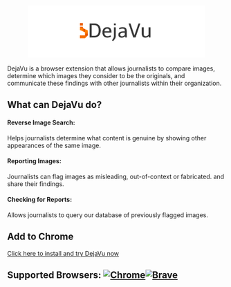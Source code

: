 <p align="center">
<a href = "https://rzere.github.io/DejaVu"><img src="icons/dejavu_small.png"
     alt="DejaVu" height="120" width=auto/></a>
</p>

DejaVu is a browser extension that allows journalists to compare images, determine which images
they consider to be the originals, and communicate these findings with other journalists within their organization.

## What can DejaVu do?
#### Reverse Image Search:
Helps journalists determine what content is genuine by showing other appearances of the same image.
#### Reporting Images:
Journalists can flag images as misleading, out-of-context or fabricated. and share their findings.
#### Checking for Reports:
Allows journalists to query our database of previously flagged images.


## Add to Chrome
[Click here to install and try DejaVu now](https://chrome.google.com/webstore/detail/dejavu/eenllphfnbcoclblnifakelgpanflpao?hl=en)

## Supported Browsers: <a href="https://www.google.com/chrome/?brand=CHBD&gclid=EAIaIQobChMIu8r0uZb84QIVFYTICh32RweMEAAYASAAEgIeSPD_BwE&gclsrc=aw.ds"><img src="https://img.purch.com/o/aHR0cDovL3d3dy5sYXB0b3BtYWcuY29tL2ltYWdlcy93cC9wdXJjaC1hcGkvaW5jb250ZW50LzIwMTYvMDEvY2hyb21lLWxvZ28tMjUweDI1MC5wbmc=" alt="Chrome" width="28" height="28"/></a><a href="https://brave.com/download/"><img src="https://images-na.ssl-images-amazon.com/images/I/51IbhWne1lL.png" alt="Brave" width="30" height="30"/></a>
